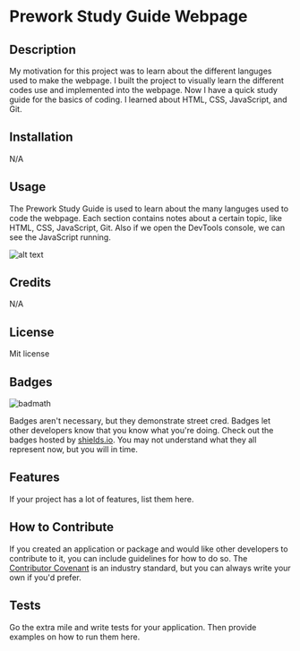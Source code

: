 # Prework Study Guide Webpage

## Description

My motivation for this project was to learn about the different languges used to make the webpage.
I built the project to visually learn the different codes use and implemented into the webpage.
Now I have a quick study guide for the basics of coding.
I learned about HTML, CSS, JavaScript, and Git.

## Installation

N/A

## Usage

The Prework Study Guide is used to learn about the many languges used to code the webpage. Each section contains notes about a certain topic, like HTML, CSS, JavaScript, Git. Also if we open the DevTools console, we can see the JavaScript running.

![alt text](assets/images/screenshot.png)

## Credits

N/A

## License

Mit license

## Badges

![badmath](https://img.shields.io/github/languages/top/nielsenjared/badmath)

Badges aren't necessary, but they demonstrate street cred. Badges let other developers know that you know what you're doing. Check out the badges hosted by [shields.io](https://shields.io/). You may not understand what they all represent now, but you will in time.

## Features

If your project has a lot of features, list them here.

## How to Contribute

If you created an application or package and would like other developers to contribute to it, you can include guidelines for how to do so. The [Contributor Covenant](https://www.contributor-covenant.org/) is an industry standard, but you can always write your own if you'd prefer.

## Tests

Go the extra mile and write tests for your application. Then provide examples on how to run them here.
